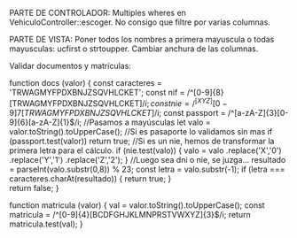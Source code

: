 PARTE DE CONTROLADOR:
Multiples wheres en VehiculoController::escoger. No consigo que filtre por varias columnas.


PARTE DE VISTA:
Poner todos los nombres a primera mayuscula o todas mayusculas: ucfirst o strtoupper.
Cambiar anchura de las columnas.

Validar documentos y matrículas:

function docs (valor) {
  const caracteres = 'TRWAGMYFPDXBNJZSQVHLCKET';
  const nif = /^[0-9]{8}[TRWAGMYFPDXBNJZSQVHLCKET]$/i;
  const nie = /^[XYZ][0-9]{7}[TRWAGMYFPDXBNJZSQVHLCKET]$/i;
  const passport = /^[a-zA-Z]{3}[0-9]{6}[a-zA-Z]{1}$/i;
  //Pasamos a mayúsculas
  let valo = valor.toString().toUpperCase();
  //Si es pasaporte lo validamos sin mas
  if (passport.test(valor)) return true;
  //Si es un nie, hemos de transformar la primera letra para el cálculo.
  if (nie.test(valo)) { 
    valo = valo
      .replace('X','0')
      .replace('Y','1')
      .replace('Z','2');
  }
  //Luego sea dni o nie, se juzga...
  resultado = parseInt(valo.substr(0,8)) % 23;
  const letra = valo.substr(-1);
  if (letra === caracteres.charAt(resultado)) {
    return true;
  }  
  return false;
}

function matricula (valor) {
  val = valor.toString().toUpperCase();
  const matricula = /^[0-9]{4}[BCDFGHJKLMNPRSTVWXYZ]{3}$/i;
  return matricula.test(val);
}

